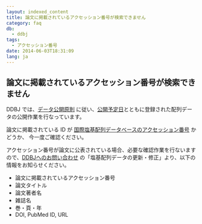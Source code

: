 ```yaml
---
layout: indexed_content
title: 論文に掲載されているアクセッション番号が検索できません
category: faq
db:
  - ddbj
tags: 
  - アクセッション番号
date: 2014-06-03T18:31:09
lang: ja
---
```


## 論文に掲載されているアクセッション番号が検索できません

<p>DDBJ では、<a href="/documents/documents/data-release-policy.html">データ公開原則</a> に従い、<a href="/ddbj/services/index.html#holddate">公開予定日</a>とともに登録された配列データの公開作業を行なっています。</p>
<p>論文に掲載されている ID が <a href="/documents/accessions.html">国際塩基配列データベースのアクセッション番号</a> かどうか、 今一度ご確認ください。</p>
<p>アクセッション番号が論文に公表されている場合、必要な確認作業を行ないますので、<a href="/contact-ddbj.html#to-ddbj">DDBJへのお問い合わせ</a> の「塩基配列データの更新・修正」より、以下の情報をお知らせください。 </p>
<ul>
  <li>論文に掲載されているアクセッション番号</li>
  <li>論文タイトル</li>
  <li>論文著者名</li>
  <li>雑誌名</li>
  <li>巻・頁・年</li>
  <li>DOI, PubMed ID, URL</li>
</ul>
